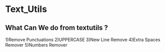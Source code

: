 # Text_Utils

## What Can We do from textutils ?
1)Remove Punctuations
2)UPPERCASE
3)New Line Remove
4)Extra Spaces Remover
5)Numbers Remover
